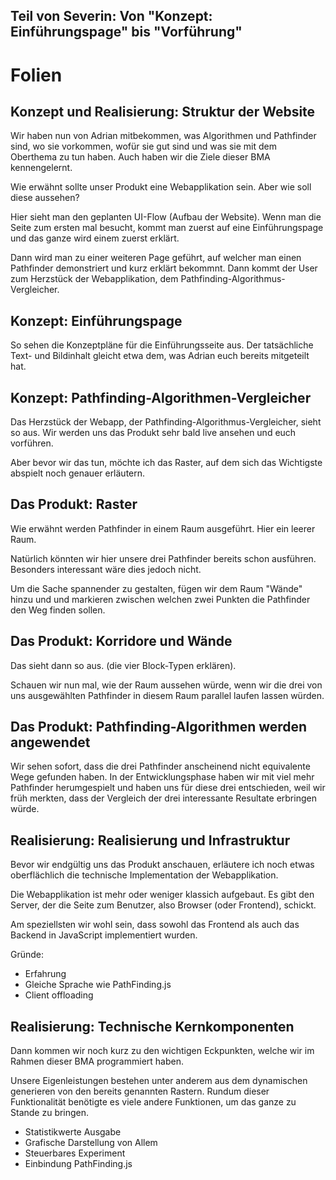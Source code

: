 Teil von Severin: Von "Konzept: Einführungspage" bis "Vorführung"
---

# Folien

## Konzept und Realisierung: Struktur der Website

Wir haben nun von Adrian mitbekommen, was Algorithmen und Pathfinder sind, wo
sie vorkommen, wofür sie gut sind und was sie mit dem Oberthema zu tun
haben. Auch haben wir die Ziele dieser BMA kennengelernt.

Wie erwähnt sollte unser Produkt eine Webapplikation sein. Aber wie soll
diese aussehen?

Hier sieht man den geplanten UI-Flow (Aufbau der Website). Wenn man die
Seite zum ersten mal besucht, kommt man zuerst auf eine Einführungspage und
das ganze wird einem zuerst erklärt.

Dann wird man zu einer weiteren Page geführt, auf welcher man einen Pathfinder
demonstriert und kurz erklärt bekommnt. Dann kommt der User zum Herzstück der
Webapplikation, dem Pathfinding-Algorithmus-Vergleicher.

## Konzept: Einführungspage

So sehen die Konzeptpläne für die Einführungsseite aus. Der tatsächliche
Text- und Bildinhalt gleicht etwa dem, was Adrian euch bereits mitgeteilt
hat.

## Konzept: Pathfinding-Algorithmen-Vergleicher

Das Herzstück der Webapp, der Pathfinding-Algorithmus-Vergleicher, sieht so
aus. Wir werden uns das Produkt sehr bald live ansehen und euch vorführen.

Aber bevor wir das tun, möchte ich das Raster, auf dem sich das Wichtigste abspielt noch genauer erläutern.

## Das Produkt: Raster

Wie erwähnt werden Pathfinder in einem Raum ausgeführt. Hier ein leerer
Raum. 

Natürlich könnten wir hier unsere drei Pathfinder bereits schon ausführen.
Besonders interessant wäre dies jedoch nicht.

Um die Sache spannender zu gestalten, fügen wir dem Raum "Wände" hinzu und
und markieren zwischen welchen zwei Punkten die Pathfinder den Weg finden
sollen.

## Das Produkt: Korridore und Wände

Das sieht dann so aus. (die vier Block-Typen erklären).

Schauen wir nun mal, wie der Raum aussehen würde, wenn wir die drei von uns ausgewählten Pathfinder in diesem Raum parallel laufen lassen würden.

## Das Produkt: Pathfinding-Algorithmen werden angewendet

Wir sehen sofort, dass die drei Pathfinder anscheinend nicht equivalente
Wege gefunden haben. In der Entwicklungsphase haben wir mit viel mehr
Pathfinder herumgespielt und haben uns für diese drei entschieden, weil wir
früh merkten, dass der Vergleich der drei interessante Resultate erbringen
würde.

## Realisierung: Realisierung und Infrastruktur

Bevor wir endgültig uns das Produkt anschauen, erläutere ich noch etwas
oberflächlich die technische Implementation der Webapplikation.

Die Webapplikation ist mehr oder weniger klassich aufgebaut. Es gibt den
Server, der die Seite zum Benutzer, also Browser (oder Frontend), schickt. 

Am speziellsten wir wohl sein, dass sowohl das Frontend als auch das Backend in JavaScript implementiert wurden.

Gründe:
- Erfahrung
- Gleiche Sprache wie PathFinding.js
- Client offloading

## Realisierung: Technische Kernkomponenten

Dann kommen wir noch kurz zu den wichtigen Eckpunkten, welche wir im Rahmen
dieser BMA programmiert haben.

Unsere Eigenleistungen bestehen unter anderem aus dem dynamischen generieren
von den bereits genannten Rastern. Rundum dieser Funktionalität benötigte es
viele andere Funktionen, um das ganze zu Stande zu bringen.

- Statistikwerte Ausgabe
- Grafische Darstellung von Allem
- Steuerbares Experiment
- Einbindung PathFinding.js
